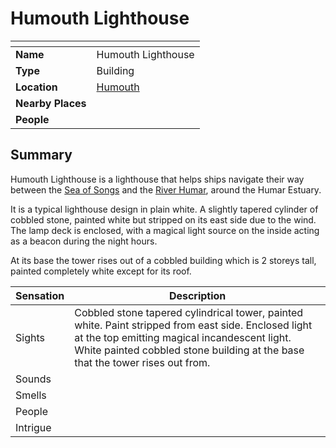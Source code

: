 # Humouth Lighthouse

| []() | |
| --- | --- |
| **Name** | Humouth Lighthouse |
| **Type** | Building |
| **Location** | [Humouth](../settlements/villages/humouth.md) |
| **Nearby Places** | |
| **People** | |

## Summary

Humouth Lighthouse is a lighthouse that helps ships navigate their way between the [Sea of Songs](../topography/seas-oceans/sea-of-songs.md) and the [River Humar](../topography/rivers-lakes/river-humar.md), around the Humar Estuary.

It is a typical lighthouse design in plain white. A slightly tapered cylinder of cobbled stone, painted white but stripped on its east side due to the wind. The lamp deck is enclosed, with a magical light source on the inside acting as a beacon during the night hours.

At its base the tower rises out of a cobbled building which is 2 storeys tall, painted completely white except for its roof.

| Sensation | Description |
| ---- | --- |
| Sights | Cobbled stone tapered cylindrical tower, painted white. Paint stripped from east side. Enclosed light at the top emitting magical incandescent light. White painted cobbled stone building at the base that the tower rises out from. |
| Sounds | |
| Smells | |
| People | |
| Intrigue | |

